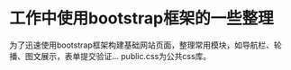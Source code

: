 <h1>工作中使用bootstrap框架的一些整理</h1>
<p>为了迅速使用bootstrap框架构建基础网站页面，整理常用模块，如导航栏、轮播、图文展示，表单提交验证...
public.css为公共css库。
